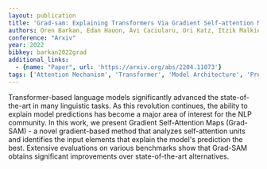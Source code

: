 ```yaml
---
layout: publication
title: 'Grad-sam: Explaining Transformers Via Gradient Self-attention Maps'
authors: Oren Barkan, Edan Hauon, Avi Caciularu, Ori Katz, Itzik Malkiel, Omri Armstrong, Noam Koenigstein
conference: "Arxiv"
year: 2022
bibkey: barkan2022grad
additional_links:
  - {name: "Paper", url: 'https://arxiv.org/abs/2204.11073'}
tags: ['Attention Mechanism', 'Transformer', 'Model Architecture', 'Pretraining Methods']
---
```

Transformer-based language models significantly advanced the state-of-the-art
in many linguistic tasks. As this revolution continues, the ability to explain
model predictions has become a major area of interest for the NLP community. In
this work, we present Gradient Self-Attention Maps (Grad-SAM) - a novel
gradient-based method that analyzes self-attention units and identifies the
input elements that explain the model's prediction the best. Extensive
evaluations on various benchmarks show that Grad-SAM obtains significant
improvements over state-of-the-art alternatives.
